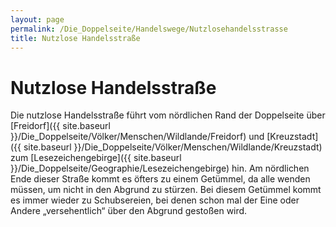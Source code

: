 ```yaml
---
layout: page
permalink: /Die_Doppelseite/Handelswege/Nutzlosehandelsstrasse
title: Nutzlose Handelsstraße
---
```


# Nutzlose Handelsstraße

Die nutzlose Handelsstraße führt vom nördlichen Rand der Doppelseite über [Freidorf]({{ site.baseurl }}/Die_Doppelseite/Völker/Menschen/Wildlande/Freidorf) und [Kreuzstadt]({{ site.baseurl }}/Die_Doppelseite/Völker/Menschen/Wildlande/Kreuzstadt) zum [Lesezeichengebirge]({{ site.baseurl }}/Die_Doppelseite/Geographie/Lesezeichengebirge) hin. Am nördlichen Ende dieser Straße kommt es öfters zu einem Getümmel, da alle wenden müssen, um nicht in den Abgrund zu stürzen. Bei diesem Getümmel kommt es immer wieder zu Schubsereien, bei denen schon mal der Eine oder Andere &bdquo;versehentlich&ldquo; über den Abgrund gestoßen wird.

